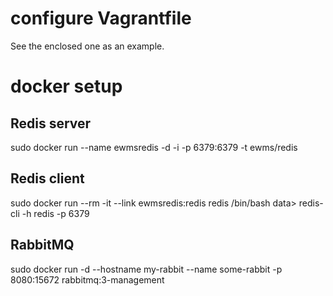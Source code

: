 # configure Vagrantfile 
See the enclosed one as an example.

# docker setup
## Redis server
sudo docker run --name ewmsredis -d -i -p 6379:6379 -t ewms/redis

## Redis client
sudo docker run --rm -it --link ewmsredis:redis redis /bin/bash
data> redis-cli -h redis -p 6379

## RabbitMQ
sudo docker run -d --hostname my-rabbit --name some-rabbit -p 8080:15672 rabbitmq:3-management
